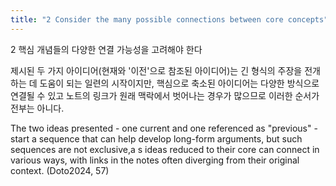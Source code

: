 ```yaml
---
title: "2 Consider the many possible connections between core concepts"
---
```


2 핵심 개념들의 다양한 연결 가능성을 고려해야 한다

제시된 두 가지 아이디어(현재와 '이전'으로 참조된 아이디어)는 긴 형식의 주장을 전개하는 데 도움이 되는 일련의 시작이지만, 핵심으로 축소된 아이디어는 다양한 방식으로 연결될 수 있고 노트의 링크가 원래 맥락에서 벗어나는 경우가 많으므로 이러한 순서가 전부는 아니다.

The two ideas presented - one current and one referenced as "previous" - start a sequence that can help develop long-form arguments, but such sequences are not exclusive,a s ideas reduced to their core can connect in various ways, with links in the notes often diverging from their original context. (Doto2024, 57)